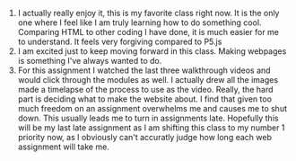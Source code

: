 1. I actually really enjoy it, this is my favorite class right now. It is the only one where I feel like I am truly learning how to do something cool. Comparing HTML to other coding I have done, it is much easier for me to understand. It feels very forgiving compared to P5.js
2. I am excited just to keep moving forward in this class. Making webpages is something I've always wanted to do.
3. For this assignment I watched the last three walkthrough videos and would click through the modules as well. I actually drew all the images made a timelapse of the process to use as the video. Really, the hard part is deciding what to make the website about. I find that given too much freedom on an assignment overwhelms me and causes me to shut down. This usually leads me to turn in assignments late. Hopefully this will be my last late assignment as I am shifting this class to my number 1 priority now, as I obviously can't accuratly judge how long each web assignment will take me.
